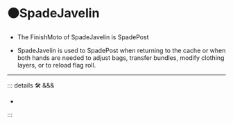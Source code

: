 # 🟠<move>SpadeJavelin</move>

- The FinishMoto of SpadeJavelin is SpadePost

- SpadeJavelin is used to SpadePost when returning to the cache or when both hands are needed to adjust bags, transfer bundles, modify clothing layers, or to reload flag roll.

---

<!-- =================================================== -->
<!-- =================================================== -->
<!-- =================================================== -->
<!-- =================================================== -->
<!-- =================================================== -->
::: details 🛠 <dev>&&&</dev>

-

:::
